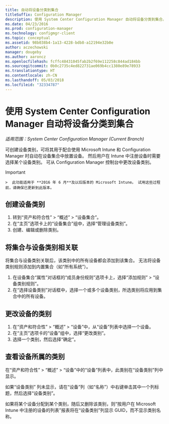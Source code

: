 ```yaml
---
title: 自动将设备分类到集合
titleSuffix: Configuration Manager
description: 使用 System Center Configuration Manager 自动将设备分类到集合。
ms.date: 04/23/2016
ms.prod: configuration-manager
ms.technology: configmgr-client
ms.topic: conceptual
ms.assetid: 98b038b4-1a13-4228-bdb8-a12194e32b0e
author: aczechowski
manager: dougeby
ms.author: aaroncz
ms.openlocfilehash: fcffc48431045fab2b2f69e112258c844ad184bb
ms.sourcegitcommit: 0b0c2735c4ed822731ae069b4cc1380e89e78933
ms.translationtype: HT
ms.contentlocale: zh-CN
ms.lasthandoff: 05/03/2018
ms.locfileid: "32334787"
---
```

# <a name="automatically-categorize-devices-into-collections-with-system-center-configuration-manager"></a>使用 System Center Configuration Manager 自动将设备分类到集合

*适用范围：System Center Configuration Manager (Current Branch)*

可创建设备类别，可将其用于配合使用 Microsoft Intune 和 Configuration Manager 时自动在设备集合中放置设备。 然后用户在 Intune 中注册设备时需要选择某个设备类别。 可从 Configuration Manager 控制台中更改设备类别。

> [!IMPORTANT]  
    >  此功能适用于 **2016 年 6 月**及以后版本的 Microsoft Intune。 试用这些过程前，请确保已更新到此版本。

## <a name="create-device-categories"></a>创建设备类别

1.  转到“资产和符合性” > “概述” > “设备集合”。
2.  在“主页”选项卡上的“设备集合”组中，选择“管理设备类别”。
3.  创建、编辑或删除类别。

## <a name="associate-a-collection-with-a-device-category"></a>将集合与设备类别相关联

将集合与设备类别关联后，该类别中的所有设备都会添加到该集合。 无法将设备类别规则添加到内置集合（如“所有系统”）。

1.  在设备集合“属性”对话框的“成员身份规则”选项卡上，选择“添加规则” > “设备类别规则”。
2.  在“选择设备类别”对话框中，选择一个或多个设备类别，所选类别将应用到集合中的所有设备。

## <a name="change-the-category-of-a-device"></a>更改设备的类别

1.  在“资产和符合性” > “概述” > “设备”中，从“设备”列表中选择一个设备。
2.  在“主页”选项卡的“设备”组中，选择“更改类别”。
3.  选择一个类别，然后选择“确定”。

## <a name="view-which-category-a-device-belongs-to"></a>查看设备所属的类别

在“资产和符合性” > “概述” > “设备”中的“设备”列表中，此类别在“设备类别”列中显示。

如果“设备类别” 列未显示，请在“设备”列（如“名称”）中右键单击其中一个列标题，然后选择“设备类别”。

如果将某个设备分配到某个类别，随后又删除该类别，则“按用户在 Microsoft Intune 中注册的设备的列表”报表将在“设备类别”列显示 GUID，而不显示类别名称。
